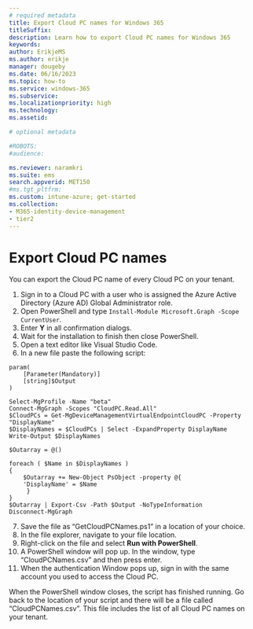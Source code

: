 ```yaml
---
# required metadata
title: Export Cloud PC names for Windows 365
titleSuffix:
description: Learn how to export Cloud PC names for Windows 365
keywords:
author: ErikjeMS  
ms.author: erikje
manager: dougeby
ms.date: 06/16/2023
ms.topic: how-to
ms.service: windows-365
ms.subservice:
ms.localizationpriority: high
ms.technology:
ms.assetid: 

# optional metadata

#ROBOTS:
#audience:

ms.reviewer: naramkri
ms.suite: ems
search.appverid: MET150
#ms.tgt_pltfrm:
ms.custom: intune-azure; get-started
ms.collection:
- M365-identity-device-management
- tier2
---
```


# Export Cloud PC names

You can export the Cloud PC name of every Cloud PC on your tenant.  

1. Sign in to a Cloud PC with a user who is assigned the Azure Active Directory (Azure AD) Global Administrator role.
2. Open PowerShell and type ```Install-Module Microsoft.Graph -Scope CurrentUser```.
3. Enter **Y** in all confirmation dialogs.
4. Wait for the installation to finish then close PowerShell.
5. Open a text editor like Visual Studio Code.
6. In a new file paste the following script:
```
param(
    [Parameter(Mandatory)]
    [string]$Output
)

Select-MgProfile -Name "beta"
Connect-MgGraph -Scopes "CloudPC.Read.All"
$CloudPCs = Get-MgDeviceManagementVirtualEndpointCloudPC -Property "DisplayName"
$DisplayNames = $CloudPCs | Select -ExpandProperty DisplayName
Write-Output $DisplayNames

$Outarray = @()

foreach ( $Name in $DisplayNames )
{
    $Outarray += New-Object PsObject -property @{
    'DisplayName' = $Name
     }
}
$Outarray | Export-Csv -Path $Output -NoTypeInformation
Disconnect-MgGraph
```

7. Save the file as “GetCloudPCNames.ps1” in a location of your choice.
8. In the file explorer, navigate to your file location.
9. Right-click on the file and select **Run with PowerShell**.
10. A PowerShell window will pop up. In the window, type “CloudPCNames.csv” and then press enter.
11. When the authentication Window pops up, sign in with the same account you used to access the Cloud PC.

When the PowerShell window closes, the script has finished running. Go back to the location of your script and there will be a file called “CloudPCNames.csv”. This file includes the list of all Cloud PC names on your tenant.
